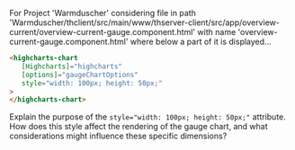 For Project 'Warmduscher' considering file in path 'Warmduscher/thclient/src/main/www/thserver-client/src/app/overview-current/overview-current-gauge.component.html' with name 'overview-current-gauge.component.html' where below a part of it is displayed...
```html
<highcharts-chart
   [Highcharts]="highcharts"
   [options]="gaugeChartOptions"
   style="width: 100px; height: 50px;"
>
</highcharts-chart>
```
Explain the purpose of the `style="width: 100px; height: 50px;"` attribute. How does this style affect the rendering of the gauge chart, and what considerations might influence these specific dimensions?